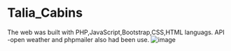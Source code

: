 # Talia_Cabins
The web was built with PHP,JavaScript,Bootstrap,CSS,HTML languags.
API -open weather and phpmailer also had been use.
![image](https://user-images.githubusercontent.com/49519013/85717445-33790280-b6f6-11ea-9452-ff167f4f00cf.png)

